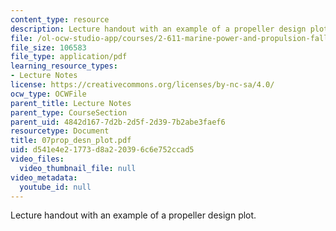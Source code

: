 ```yaml
---
content_type: resource
description: Lecture handout with an example of a propeller design plot.
file: /ol-ocw-studio-app/courses/2-611-marine-power-and-propulsion-fall-2006/d541e4e21773d8a220396c6e752ccad5_07prop_desn_plot.pdf
file_size: 106583
file_type: application/pdf
learning_resource_types:
- Lecture Notes
license: https://creativecommons.org/licenses/by-nc-sa/4.0/
ocw_type: OCWFile
parent_title: Lecture Notes
parent_type: CourseSection
parent_uid: 4842d167-7d2b-2d5f-2d39-7b2abe3faef6
resourcetype: Document
title: 07prop_desn_plot.pdf
uid: d541e4e2-1773-d8a2-2039-6c6e752ccad5
video_files:
  video_thumbnail_file: null
video_metadata:
  youtube_id: null
---
```

Lecture handout with an example of a propeller design plot.